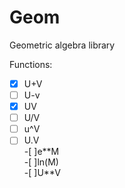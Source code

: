 # Geom
Geometric algebra library


Functions:

- [x] U+V  
- [ ] U-v  
- [x] UV  
- [ ] U/V  
-[ ] u^V  
-[ ] U.V  
-[ ]e\*\*M  
-[ ]ln(M)  
-[ ]U\*\*V  
